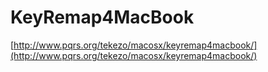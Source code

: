 <!--
id: 176554709
link: http://tumblr.atmos.org/post/176554709/keyremap4macbook
slug: keyremap4macbook
date: Mon Aug 31 2009 14:57:31 GMT-0700 (PDT)
publish: 2009-08-031
tags: 
title: KeyRemap4MacBook
-->


KeyRemap4MacBook
================

[http://www.pqrs.org/tekezo/macosx/keyremap4macbook/](http://www.pqrs.org/tekezo/macosx/keyremap4macbook/)

